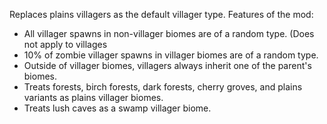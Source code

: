 Replaces plains villagers as the default villager type. Features of the mod:
- All villager spawns in non-villager biomes are of a random type. (Does not apply to villages
- 10% of zombie villager spawns in villager biomes are of a random type.
- Outside of villager biomes, villagers always inherit one of the parent's biomes.
- Treats forests, birch forests, dark forests, cherry groves, and plains variants as plains villager biomes.
- Treats lush caves as a swamp villager biome.
